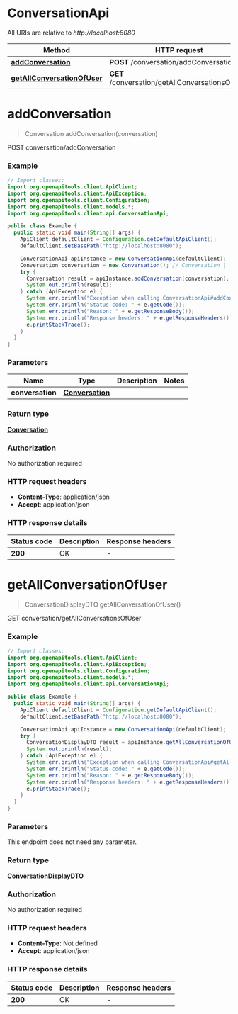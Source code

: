 # ConversationApi

All URIs are relative to *http://localhost:8080*

| Method | HTTP request | Description |
|------------- | ------------- | -------------|
| [**addConversation**](ConversationApi.md#addConversation) | **POST** /conversation/addConversation | POST conversation/addConversation |
| [**getAllConversationOfUser**](ConversationApi.md#getAllConversationOfUser) | **GET** /conversation/getAllConversationsOfUser | GET conversation/getAllConversationsOfUser |


<a id="addConversation"></a>
# **addConversation**
> Conversation addConversation(conversation)

POST conversation/addConversation

### Example
```java
// Import classes:
import org.openapitools.client.ApiClient;
import org.openapitools.client.ApiException;
import org.openapitools.client.Configuration;
import org.openapitools.client.models.*;
import org.openapitools.client.api.ConversationApi;

public class Example {
  public static void main(String[] args) {
    ApiClient defaultClient = Configuration.getDefaultApiClient();
    defaultClient.setBasePath("http://localhost:8080");

    ConversationApi apiInstance = new ConversationApi(defaultClient);
    Conversation conversation = new Conversation(); // Conversation | 
    try {
      Conversation result = apiInstance.addConversation(conversation);
      System.out.println(result);
    } catch (ApiException e) {
      System.err.println("Exception when calling ConversationApi#addConversation");
      System.err.println("Status code: " + e.getCode());
      System.err.println("Reason: " + e.getResponseBody());
      System.err.println("Response headers: " + e.getResponseHeaders());
      e.printStackTrace();
    }
  }
}
```

### Parameters

| Name | Type | Description  | Notes |
|------------- | ------------- | ------------- | -------------|
| **conversation** | [**Conversation**](Conversation.md)|  | |

### Return type

[**Conversation**](Conversation.md)

### Authorization

No authorization required

### HTTP request headers

 - **Content-Type**: application/json
 - **Accept**: application/json

### HTTP response details
| Status code | Description | Response headers |
|-------------|-------------|------------------|
| **200** | OK |  -  |

<a id="getAllConversationOfUser"></a>
# **getAllConversationOfUser**
> ConversationDisplayDTO getAllConversationOfUser()

GET conversation/getAllConversationsOfUser

### Example
```java
// Import classes:
import org.openapitools.client.ApiClient;
import org.openapitools.client.ApiException;
import org.openapitools.client.Configuration;
import org.openapitools.client.models.*;
import org.openapitools.client.api.ConversationApi;

public class Example {
  public static void main(String[] args) {
    ApiClient defaultClient = Configuration.getDefaultApiClient();
    defaultClient.setBasePath("http://localhost:8080");

    ConversationApi apiInstance = new ConversationApi(defaultClient);
    try {
      ConversationDisplayDTO result = apiInstance.getAllConversationOfUser();
      System.out.println(result);
    } catch (ApiException e) {
      System.err.println("Exception when calling ConversationApi#getAllConversationOfUser");
      System.err.println("Status code: " + e.getCode());
      System.err.println("Reason: " + e.getResponseBody());
      System.err.println("Response headers: " + e.getResponseHeaders());
      e.printStackTrace();
    }
  }
}
```

### Parameters
This endpoint does not need any parameter.

### Return type

[**ConversationDisplayDTO**](ConversationDisplayDTO.md)

### Authorization

No authorization required

### HTTP request headers

 - **Content-Type**: Not defined
 - **Accept**: application/json

### HTTP response details
| Status code | Description | Response headers |
|-------------|-------------|------------------|
| **200** | OK |  -  |

